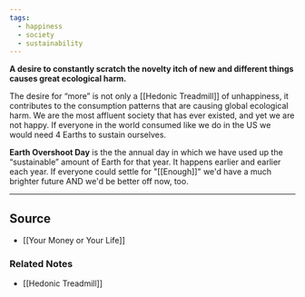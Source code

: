```yaml
---
tags:
  - happiness
  - society
  - sustainability
---
```

**A desire to constantly scratch the novelty itch of new and different things causes great ecological harm.**

The desire for “more” is not only a [[Hedonic Treadmill]] of unhappiness, it contributes to the consumption patterns that are causing global ecological harm. We are the most affluent society that has ever existed, and yet we are not happy. If everyone in the world consumed like we do in the US we would need 4 Earths to sustain ourselves. 

**Earth Overshoot Day** is the the annual day in which we have used up the “sustainable” amount of Earth for that year. It happens earlier and earlier each year. If everyone could settle for "[[Enough]]" we'd have a much brighter future AND we'd be better off now, too.

---

## Source
- [[Your Money or Your Life]]

### Related Notes
- [[Hedonic Treadmill]]